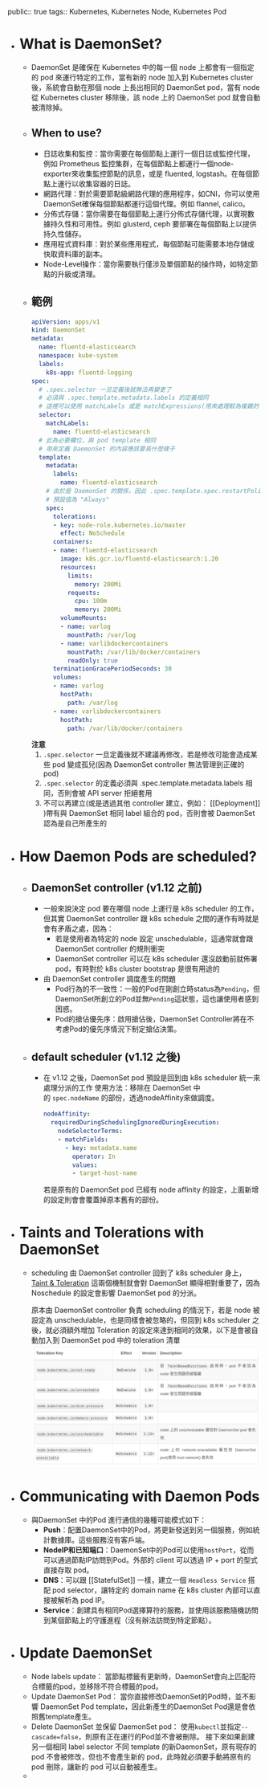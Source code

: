 public:: true
tags:: Kubernetes, Kubernetes Node, Kubernetes Pod

- # What is DaemonSet?
	- DaemonSet 是確保在 Kubernetes 中的每一個 node 上都會有一個指定的 pod 來運行特定的工作，當有新的 node 加入到 Kubernetes cluster 後，系統會自動在那個 node 上長出相同的 DaemonSet pod，當有 node 從 Kubernetes cluster 移除後，該 node 上的 DaemonSet pod 就會自動被清除掉。
	- ## When to use?
		- 日誌收集和監控：當你需要在每個節點上運行一個日誌或監控代理，例如 Prometheus 監控集群，在每個節點上都運行一個node-exporter來收集監控節點的訊息，或是 fluented, logstash。在每個節點上運行以收集容器的日誌。
		- 網路代理：對於需要節點級網路代理的應用程序，如CNI，你可以使用DaemonSet確保每個節點都運行這個代理。例如 flannel, calico。
		- 分佈式存儲：當你需要在每個節點上運行分佈式存儲代理，以實現數據持久性和可用性。例如 glusterd, ceph 要部署在每個節點上以提供持久性儲存。
		- 應用程式資料庫：對於某些應用程式，每個節點可能需要本地存儲或快取資料庫的副本。
		- Node-Level操作：當你需要執行僅涉及單個節點的操作時，如特定節點的升級或清理。
	- ## 範例
	  ```yaml
	  apiVersion: apps/v1
	  kind: DaemonSet
	  metadata:
	    name: fluentd-elasticsearch
	    namespace: kube-system
	    labels:
	      k8s-app: fluentd-logging
	  spec:
	    # .spec.selector 一旦定義後就無法再變更了
	    # 必須與 .spec.template.metadata.labels 的定義相同
	    # 這裡可以使用 matchLabels 或是 matchExpressions(用來處理較為複雜的 label 組合)
	    selector:
	      matchLabels:
	        name: fluentd-elasticsearch
	    # 此為必要欄位，與 pod template 相同
	    # 用來定義 DaemonSet 的內容應該要長什麼樣子
	    template:
	      metadata:
	        labels:
	          name: fluentd-elasticsearch
	      # 由於是 DaemonSet 的關係，因此 .spec.template.spec.restartPolicy 永遠是 "Always"
	      # 預設值為 "Always"
	      spec:
	        tolerations:
	        - key: node-role.kubernetes.io/master
	          effect: NoSchedule
	        containers:
	        - name: fluentd-elasticsearch
	          image: k8s.gcr.io/fluentd-elasticsearch:1.20
	          resources:
	            limits:
	              memory: 200Mi
	            requests:
	              cpu: 100m
	              memory: 200Mi
	          volumeMounts:
	          - name: varlog
	            mountPath: /var/log
	          - name: varlibdockercontainers
	            mountPath: /var/lib/docker/containers
	            readOnly: true
	        terminationGracePeriodSeconds: 30
	        volumes:
	        - name: varlog
	          hostPath:
	            path: /var/log
	        - name: varlibdockercontainers
	          hostPath:
	            path: /var/lib/docker/containers
	  ```
	  **注意**
	  1. `.spec.selector` 一旦定義後就不建議再修改，若是修改可能會造成某些 pod 變成孤兒(因為 DaemonSet controller 無法管理到正確的 pod)
	  2. `.spec.selector` 的定義必須與 .spec.template.metadata.labels 相同，否則會被 API server 拒絕套用
	  3. 不可以再建立(或是透過其他 controller 建立，例如： [[Deployment]] )帶有與 DaemonSet 相同 label 組合的 pod，否則會被 DaemonSet 認為是自己所產生的
- # How Daemon Pods are scheduled?
	- ## DaemonSet controller (v1.12 之前)
		- 一般來說決定 pod 要在哪個 node 上運行是 k8s scheduler 的工作，但其實 DaemonSet controller 跟 k8s schedule 之間的運作有時就是會有矛盾之處，因為：
			- 若是使用者為特定的 node 設定 unschedulable，這通常就會跟 DaemonSet controller 的規則衝突
			- DaemonSet controller 可以在 k8s scheduler 還沒啟動前就佈署 pod，有時對於 k8s cluster bootstrap 是很有用途的
		- 由 DaemonSet controller 調度產生的問題
			- Pod行為的不一致性：一般的Pod在剛創立時status為`Pending`，但DaemonSet所創立的Pod並無`Pending`這狀態，這也讓使用者感到困惑。
			- Pod的搶佔優先序：啟用搶佔後，DaemonSet Controller將在不考慮Pod的優先序情況下制定搶佔決策。
	- ## default scheduler (v1.12 之後)
		- 在 v1.12 之後，DaemonSet pod 預設是回到由 k8s scheduler 統一來處理分派的工作
		  使用方法：移除在 DaemonSet 中的 `spec.nodeName` 的部份，透過nodeAffinity來做調度。
		  ```yaml
		  nodeAffinity:
		    requiredDuringSchedulingIgnoredDuringExecution:
		      nodeSelectorTerms:
		      - matchFields:
		        - key: metadata.name
		          operator: In
		          values:
		          - target-host-name
		  ```
		  若是原有的 DaemonSet pod 已經有 node affinity 的設定，上面新增的設定則會會覆蓋掉原本舊有的部份。
- # Taints and Tolerations with DaemonSet
	- scheduling 由 DaemonSet controller 回到了 k8s scheduler 身上，[Taint & Toleration](((66b42b6b-71d0-47af-b499-7c719b63b5ed))) 這兩個機制就會對 DaemonSet 顯得相對重要了，因為 Noschedule 的設定會影響 DaemonSet pod 的分派。
	  
	  原本由 DaemonSet controller 負責 scheduling 的情況下，若是 node 被設定為 unschedulable，也是同樣會被忽略的，但回到 k8s scheduler 之後，就必須額外增加 Toleration 的設定來達到相同的效果，以下是會被自動加入到 DaemonSet pod 中的 toleration 清單
	  ![image.png](../assets/image_1723085024141_0.png)
- # Communicating with Daemon Pods
	- 與DaemonSet 中的Pod 進行通信的幾種可能模式如下：
		- **Push**：配置DaemonSet中的Pod，將更新發送到另一個服務，例如統計數據庫。這些服務沒有客戶端。
		- **NodeIP和已知端口**：DaemonSet中的Pod可以使用`hostPort`，從而可以通過節點IP訪問到Pod。外部的 client 可以透過 IP + port 的型式直接存取 pod。
		- **DNS**：可以跟 [[StatefulSet]] 一樣，建立一個 `Headless Service` 搭配 pod selector，讓特定的 domain name 在 k8s cluster 內部可以直接被解析為 pod IP。
		- **Service**：創建具有相同Pod選擇算符的服務，並使用該服務隨機訪問到某個節點上的守護進程（沒有辦法訪問到特定節點）。
- # Update DaemonSet
	- Node labels update：
	  當節點標籤有更新時，DaemonSet會向上匹配符合標籤的pod，並移除不符合標籤的pod。
	- Update DaemonSet Pod：
	  當你直接修改DaemonSet的Pod時，並不影響 DaemonSet Pod template，因此新產生的DaemonSet Pod還是會依照舊template產生。
	- Delete DaemonSet 並保留 DaemonSet pod：
	  使用`kubectl`並指定`--cascade=false`，則原有正在運行的Pod並不會被刪除。
	  接下來如果創建另一個相同 label selector 不同 template 的新DaemonSet，原有現存的 pod 不會被修改，但也不會產生新的 pod，此時就必須要手動將原有的 pod 刪除，讓新的 pod 可以自動被產生。
	-
